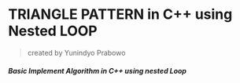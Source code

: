 # TRIANGLE PATTERN in C++ using Nested LOOP
> created by Yunindyo Prabowo

##### Basic Implement Algorithm in C++ using nested Loop

